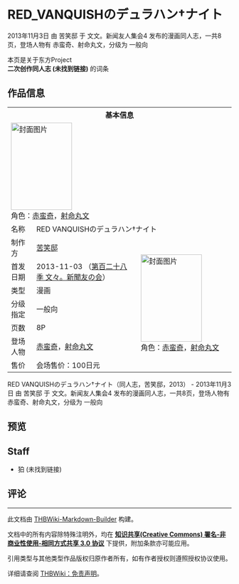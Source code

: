 # RED_VANQUISHのデュラハン†ナイト

<!-- source html: G:\repos\THBWiki-Markdown-Builder\THBWikiMarkdown\Temp\main\e\e4\ns0%3ARED_VANQUISH%E3%81%AE%E3%83%87%E3%83%A5%E3%83%A9%E3%83%8F%E3%83%B3%E2%80%A0%E3%83%8A%E3%82%A4%E3%83%88.html -->

2013年11月3日 由 苦笑邸 于 文文。新闻友人集会4 发布的漫画同人志，一共8页，登场人物有 赤蛮奇、射命丸文，分级为 一般向

本页是关于东方Project  
 **二次创作同人志 (未找到链接)** 的词条

## 作品信息

<table><tbody><tr><th colspan="3">基本信息</th></tr><tr><td class="cover-artwork-mobile" colspan="2"><a href="./文件-RED_VANQUISHのデュラハン†ナイト封面.jpg.md" class="image" title="封面图片"><img alt="封面图片" src="https://upload.thwiki.cc/thumb/5/5e/RED_VANQUISH%E3%81%AE%E3%83%87%E3%83%A5%E3%83%A9%E3%83%8F%E3%83%B3%E2%80%A0%E3%83%8A%E3%82%A4%E3%83%88%E5%B0%81%E9%9D%A2.jpg/137px-RED_VANQUISH%E3%81%AE%E3%83%87%E3%83%A5%E3%83%A9%E3%83%8F%E3%83%B3%E2%80%A0%E3%83%8A%E3%82%A4%E3%83%88%E5%B0%81%E9%9D%A2.jpg" decoding="async" loading="lazy" width="137" height="196" srcset="https://upload.thwiki.cc/thumb/5/5e/RED_VANQUISH%E3%81%AE%E3%83%87%E3%83%A5%E3%83%A9%E3%83%8F%E3%83%B3%E2%80%A0%E3%83%8A%E3%82%A4%E3%83%88%E5%B0%81%E9%9D%A2.jpg/205px-RED_VANQUISH%E3%81%AE%E3%83%87%E3%83%A5%E3%83%A9%E3%83%8F%E3%83%B3%E2%80%A0%E3%83%8A%E3%82%A4%E3%83%88%E5%B0%81%E9%9D%A2.jpg 1.5x, https://upload.thwiki.cc/thumb/5/5e/RED_VANQUISH%E3%81%AE%E3%83%87%E3%83%A5%E3%83%A9%E3%83%8F%E3%83%B3%E2%80%A0%E3%83%8A%E3%82%A4%E3%83%88%E5%B0%81%E9%9D%A2.jpg/274px-RED_VANQUISH%E3%81%AE%E3%83%87%E3%83%A5%E3%83%A9%E3%83%8F%E3%83%B3%E2%80%A0%E3%83%8A%E3%82%A4%E3%83%88%E5%B0%81%E9%9D%A2.jpg 2x" data-file-width="358" data-file-height="512"></a><div class="cover-char">角色：<a href="./赤蛮奇.md" title="赤蛮奇">赤蛮奇</a>，<a href="./射命丸文.md" title="射命丸文">射命丸文</a></div></td>
</tr><tr><td class="label">名称</td><td colspan="2"> RED VANQUISHのデュラハン†ナイト </td></tr><tr><td class="label">制作方</td><td><a href="./苦笑邸.md" title="苦笑邸">苦笑邸</a></td><td class="cover-artwork" rowspan="7" style="min-width:196px;"><a href="./文件-RED_VANQUISHのデュラハン†ナイト封面.jpg.md" class="image" title="封面图片"><img alt="封面图片" src="https://upload.thwiki.cc/thumb/5/5e/RED_VANQUISH%E3%81%AE%E3%83%87%E3%83%A5%E3%83%A9%E3%83%8F%E3%83%B3%E2%80%A0%E3%83%8A%E3%82%A4%E3%83%88%E5%B0%81%E9%9D%A2.jpg/137px-RED_VANQUISH%E3%81%AE%E3%83%87%E3%83%A5%E3%83%A9%E3%83%8F%E3%83%B3%E2%80%A0%E3%83%8A%E3%82%A4%E3%83%88%E5%B0%81%E9%9D%A2.jpg" decoding="async" loading="lazy" width="137" height="196" srcset="https://upload.thwiki.cc/thumb/5/5e/RED_VANQUISH%E3%81%AE%E3%83%87%E3%83%A5%E3%83%A9%E3%83%8F%E3%83%B3%E2%80%A0%E3%83%8A%E3%82%A4%E3%83%88%E5%B0%81%E9%9D%A2.jpg/205px-RED_VANQUISH%E3%81%AE%E3%83%87%E3%83%A5%E3%83%A9%E3%83%8F%E3%83%B3%E2%80%A0%E3%83%8A%E3%82%A4%E3%83%88%E5%B0%81%E9%9D%A2.jpg 1.5x, https://upload.thwiki.cc/thumb/5/5e/RED_VANQUISH%E3%81%AE%E3%83%87%E3%83%A5%E3%83%A9%E3%83%8F%E3%83%B3%E2%80%A0%E3%83%8A%E3%82%A4%E3%83%88%E5%B0%81%E9%9D%A2.jpg/274px-RED_VANQUISH%E3%81%AE%E3%83%87%E3%83%A5%E3%83%A9%E3%83%8F%E3%83%B3%E2%80%A0%E3%83%8A%E3%82%A4%E3%83%88%E5%B0%81%E9%9D%A2.jpg 2x" data-file-width="358" data-file-height="512"></a><div class="cover-char">角色：<a href="./赤蛮奇.md" title="赤蛮奇">赤蛮奇</a>，<a href="./射命丸文.md" title="射命丸文">射命丸文</a></div></td>
</tr><tr><td class="label">首发日期</td><td>2013-11-03&#160;（<a href="/展会作品列表?e=%E6%96%87%E6%96%87%E3%80%82%E6%96%B0%E9%97%BB%E5%8F%8B%E4%BA%BA%E9%9B%86%E4%BC%9A%234">第百二十八季 文々。新聞友の会</a>）</td></tr><tr><td class="label">类型</td><td>漫画</td></tr><tr><td class="label">分级指定</td><td>一般向</td></tr><tr><td class="label">页数</td><td>8P</td></tr><tr><td class="label">登场人物</td><td><a href="./赤蛮奇.md" title="赤蛮奇">赤蛮奇</a>，<a href="./射命丸文.md" title="射命丸文">射命丸文</a></td></tr><tr><td class="label">售价</td><td>会场售价：100日元</td></tr></tbody></table>

RED VANQUISHのデュラハン†ナイト（同人志，苦笑邸，2013） - 2013年11月3日 由 苦笑邸 于 文文。新闻友人集会4 发布的漫画同人志，一共8页，登场人物有 赤蛮奇、射命丸文，分级为 一般向

## 预览

## Staff
- 狛 (未找到链接)


## 评论




---

此文档由 [THBWiki-Markdown-Builder](https://github.com/Delsin-Yu/THBWiki-Markdown-Builder) 构建。

文档中的所有内容除特殊注明外，均在 [**知识共享(Creative Commons) 署名-非商业性使用-相同方式共享 3.0 协议**](https://creativecommons.org/licenses/by-sa/3.0/deed.zh-hans) 下提供，附加条款亦可能应用。

引用类型与其他类型作品版权归原作者所有，如有作者授权则遵照授权协议使用。

详细请查阅 [THBWiki：免责声明](https://thbwiki.cc/THBWiki:%E5%85%8D%E8%B4%A3%E5%A3%B0%E6%98%8E)。

